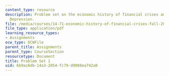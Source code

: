 ```yaml
---
content_type: resource
description: Problem set on the economic history of financial crises and the Great
  Depression.
file: /media/courses/14-71-economic-history-of-financial-crises-fall-2009/6b9ac6db14a32054fc79d9088ea742a0_MIT14_71F09_pset1.pdf
file_type: application/pdf
learning_resource_types:
- Assignments
ocw_type: OCWFile
parent_title: Assignments
parent_type: CourseSection
resourcetype: Document
title: Problem Set 1
uid: 6b9ac6db-14a3-2054-fc79-d9088ea742a0
---
```

